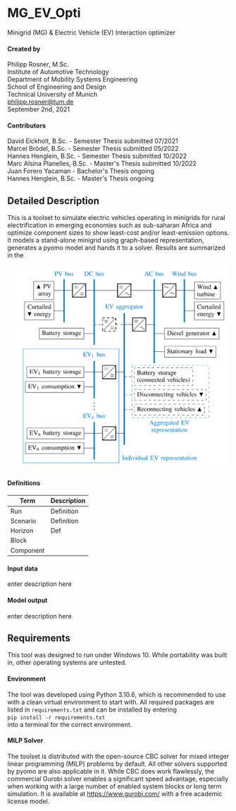# MG_EV_Opti
Minigrid (MG) & Electric Vehicle (EV) Interaction optimizer

#### Created by 
Philipp Rosner, M.Sc.  
Institute of Automotive Technology  
Department of Mobility Systems Engineering  
School of Engineering and Design  
Technical University of Munich  
philipp.rosner@tum.de  
September 2nd, 2021

#### Contributors  
David Eickholt, B.Sc. - Semester Thesis submitted 07/2021  
Marcel Brödel, B.Sc. - Semester Thesis submitted 05/2022  
Hannes Henglein, B.Sc. - Semester Thesis submitted 10/2022  
Marc Alsina Planelles, B.Sc. - Master's Thesis submitted 10/2022  
Juan Forero Yacaman - Bachelor's Thesis ongoing  
Hannes Henglein, B.Sc. - Master's Thesis ongoing

## Detailed Description  
This is a toolset to simulate electric vehicles operating in minigrids for rural electrification in emerging economies such as sub-saharan
Africa and optimize component sizes to show least-cost and/or least-emission options. It models a stand-alone minigrid using graph-based
representation, generates a pyomo model and hands it to a solver. Results are summarized in the

![System diagram](./images/system_diagram.png)

#### Definitions
| Term      | Description |
|-----------|-------------|
| Run       | Definition  |
| Scenario  | Definition  |
| Horizon   | Def         |
| Block     |             |
| Component |             |


#### Input data
enter description here

#### Model output
enter description here

## Requirements  
This tool was designed to run under Windows 10. While portability was built in, other operating systems are untested.

#### Environment
The tool was developed using Python 3.10.6, which is recommended to use with a clean virtual environment to start with.
All required packages are listed in ```requirements.txt``` and can be installed by entering  
```pip install -r requirements.txt```  
into a terminal for the correct environment.

#### MILP Solver
The toolset is distributed with the open-source CBC solver for mixed integer linear programming (MILP) problems by 
default. All other solvers supported by pyomo are also applicable in it. While CBC does work flawlessly, the commercial
Gurobi solver enables a significant speed advantage, especially when working with a large number of enabled system
blocks or long term simulation. It is available at https://www.gurobi.com/ with a free academic license model.




